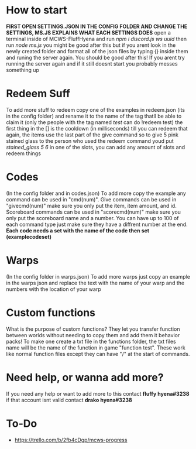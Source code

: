 # How to start
**FIRST OPEN SETTINGS.JSON IN THE CONFIG FOLDER AND CHANGE THE SETTINGS, MS.JS EXPLAINS WHAT EACH SETTINGS DOES** open a terminal inside of MCWS-FluffHyena and run *npm i discord.js ws uuid* then run *node ms.js* 
you might be good after this but if you arent look in the newly created folder and format all of the json files by typing {} inside them and runing the server again. 
You should be good after this! If you arent try running the server again and if it still doesnt start you probably messes something up

# Redeem Suff
To add more stuff to redeem copy one of the examples in redeem.json (its in the config folder) and rename it to the name of the tag thatll be able to claim it (only the people with the tag named *test* can do !redeem test) the first thing in the [] is the cooldown (in milliseconds) till you can redeem that again, the items use the last part of the give command so to give 5 pink stained glass to the person who used the redeem command youd put *stained_glass 5 6* in one of the slots, you can add any amount of slots and redeem things

# Codes
(In the config folder and in codes.json) To add more copy the example any command can be used in "cmd(num)". Give commands can be used in "givecmd(num)" make sure you only put the item, 
item amount, and id. Scoreboard commands can be used in "scorecmd(num)" make sure you only put the scoreboard name and a number.
You can have up to 100 of each command type just make sure they have a diffrent number at the end. **Each code needs a set with the name of the code then set 
(examplecodeset)** 

# Warps
(In the config folder in warps.json) To add more warps just copy an example in the warps json and replace the text with the name of your warp and the numbers with the location of your warp

# Custom functions
What is the purpose of custom functions? They let you transfer function between worlds without needing to copy them and add them it behavior packs! To make one create a txt file in the functions folder, the txt files name will be the name of the function in game "function test". These work like normal function files except they can have "/" at the start of commands.

# Need help, or wanna add more?
If you need any help or want to add more to this contact **fluffy hyena#3238** if that account isnt valid contact **drako hyena#3238**

# To-Do
- https://trello.com/b/2fb4cDgp/mcws-progress